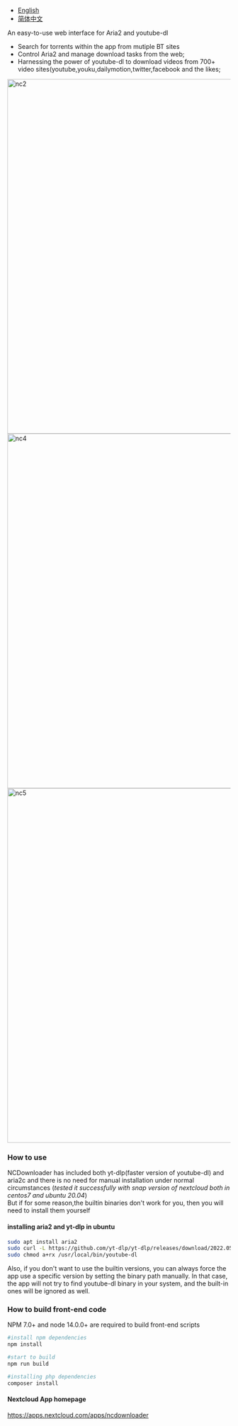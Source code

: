 - [English](README.md)
- [简体中文](README.zh-CN.md)

An easy-to-use web interface for Aria2 and youtube-dl

- Search for torrents within the app from mutiple BT sites
- Control Aria2 and manage download tasks from the web;
- Harnessing the power of youtube-dl to download videos from 700+ video sites(youtube,youku,dailymotion,twitter,facebook and the likes;
<img width="800" alt="nc2" src="https://user-images.githubusercontent.com/3911975/132008308-dec2a7ba-4387-441e-9ded-538d61fbccf0.png">
<img width="800" alt="nc4" src="https://user-images.githubusercontent.com/3911975/142444998-54dd54a6-0c8e-4d49-8188-270964a99c50.png">
<img width="800" alt="nc5" src="https://user-images.githubusercontent.com/3911975/142445020-27ec389a-5437-4d28-acc0-5e757fd6897d.png">

### How to use

NCDownloader has included both yt-dlp(faster version of youtube-dl) and aria2c and there is no need for manual installation under normal circumstances (*tested it successfully with snap version of nextcloud both in centos7 and ubuntu 20.04*)   
But if for some reason,the builtin binaries don't work for you, then you will need to install them yourself

#### installing aria2 and yt-dlp in ubuntu
```bash
sudo apt install aria2
sudo curl -L https://github.com/yt-dlp/yt-dlp/releases/download/2022.05.18/yt-dlp 4 -o /usr/local/bin/youtube-dl
sudo chmod a+rx /usr/local/bin/youtube-dl
```
Also, if you don't want to use the builtin versions, you can always force the app use a specific version by setting the binary path manually. In that case, the app will not try to find youtube-dl binary in your system, and the built-in ones will be ignored as well. 

### How to build front-end code

NPM 7.0+ and node 14.0.0+ are required to build front-end scripts

```bash
#install npm dependencies
npm install

#start to build
npm run build

#installing php dependencies
composer install
```

#### Nextcloud App homepage
https://apps.nextcloud.com/apps/ncdownloader
